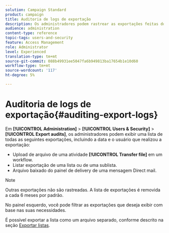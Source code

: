 ```yaml
---
solution: Campaign Standard
product: campaign
title: Auditoria de logs de exportação
description: Os administradores podem rastrear as exportações feitas do Adobe Campaign.
audience: administration
content-type: reference
topic-tags: users-and-security
feature: Access Management
role: Administrator
level: Experienced
translation-type: tm+mt
source-git-commit: 088b49931ee5047fa6b949813ba17654b1e10d60
workflow-type: tm+mt
source-wordcount: '117'
ht-degree: 5%

---
```



# Auditoria de logs de exportação{#auditing-export-logs}

Em **[!UICONTROL Administration]** > **[!UICONTROL Users & Security]** > **[!UICONTROL Export audits]**, os administradores podem exibir uma lista de todas as seguintes exportações, incluindo a data e o usuário que realizou a exportação:

* Upload de arquivo de uma atividade **[!UICONTROL Transfer file]** em um workflow.
* Listar exportação de uma lista ou de uma sublista.
* Arquivo baixado do painel de delivery de uma mensagem Direct mail.

>[!NOTE]
>
>Outras exportações não são rastreadas. A lista de exportações é removida a cada 6 meses por padrão.

No painel esquerdo, você pode filtrar as exportações que deseja exibir com base nas suas necessidades.

É possível exportar a lista como um arquivo separado, conforme descrito na seção [Exportar listas](../../automating/using/exporting-lists.md).
